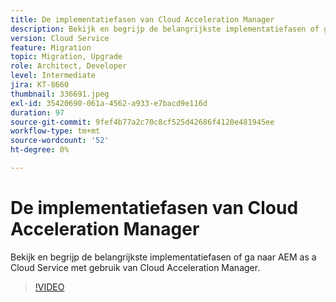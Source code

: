 ```yaml
---
title: De implementatiefasen van Cloud Acceleration Manager
description: Bekijk en begrijp de belangrijkste implementatiefasen of ga naar AEM as a Cloud Service met gebruik van Cloud Acceleration Manager.
version: Cloud Service
feature: Migration
topic: Migration, Upgrade
role: Architect, Developer
level: Intermediate
jira: KT-8660
thumbnail: 336691.jpeg
exl-id: 35420690-061a-4562-a933-e7bacd9e116d
duration: 97
source-git-commit: 9fef4b77a2c70c8cf525d42686f4120e481945ee
workflow-type: tm+mt
source-wordcount: '52'
ht-degree: 0%

---
```


# De implementatiefasen van Cloud Acceleration Manager

Bekijk en begrijp de belangrijkste implementatiefasen of ga naar AEM as a Cloud Service met gebruik van Cloud Acceleration Manager.

>[!VIDEO](https://video.tv.adobe.com/v/336691?quality=12&learn=on)
